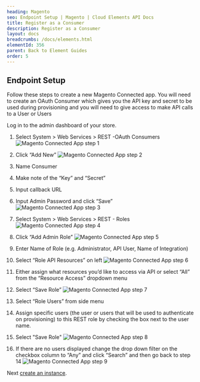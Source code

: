 ```yaml
---
heading: Magento
seo: Endpoint Setup | Magento | Cloud Elements API Docs
title: Register as a Consumer
description: Register as a Consumer
layout: docs
breadcrumbs: /docs/elements.html
elementId: 356
parent: Back to Element Guides
order: 5
---
```


## Endpoint Setup

Follow these steps to create a new Magento Connected app.
    You will need to create an OAuth Consumer which gives you the API key and secret to be used during provisioning and you will need to give access to make API calls to a User or Users

Log in to the admin dashboard of your store.

1. Select System > Web Services > REST -OAuth Consumers
![Magento Connected App step 1](http://cloud-elements.com/wp-content/uploads/2016/03/MagentoAPI1.png)

2. Click “Add New”
![Magento Connected App step 2](http://cloud-elements.com/wp-content/uploads/2016/03/MagentoAPI2.png)

3. Name Consumer

4. Make note of the “Key” and “Secret”

5. Input callback URL

6. Input Admin Password and click “Save”
![Magento Connected App step 3](http://cloud-elements.com/wp-content/uploads/2016/03/MagentoAPI3.png)

7. Select System > Web Services > REST - Roles
![Magento Connected App step 4](http://i65.tinypic.com/10hqgew.png)

8. Click “Add Admin Role”
![Magento Connected App step 5](http://i67.tinypic.com/zjaqo9.png)

9. Enter Name of Role (e.g. Administrator, API User, Name of Integration)

10. Select “Role API Resources” on left
![Magento Connected App step 6](http://i67.tinypic.com/2myytrs.png)

11. Either assign what resources you’d like to access via API or select “All” from the “Resource Access” dropdown menu

12. Select “Save Role”
![Magento Connected App step 7](http://i67.tinypic.com/o9iebq.png)

13. Select “Role Users” from side menu

14. Assign specific users (the user or users that will be used to authenticate on provisioning) to this REST role by checking the box next to the user name.

15. Select "Save Role"
![Magento Connected App step 8](http://i63.tinypic.com/30b05rb.png)

16. If there are no users displayed change the drop down filter on the checkbox column to “Any” and click “Search” and then go back to step 14
![Magento Connected App step 9](http://i67.tinypic.com/e8s4cl.png)


Next [create an instance](magento-create-instance.html).
